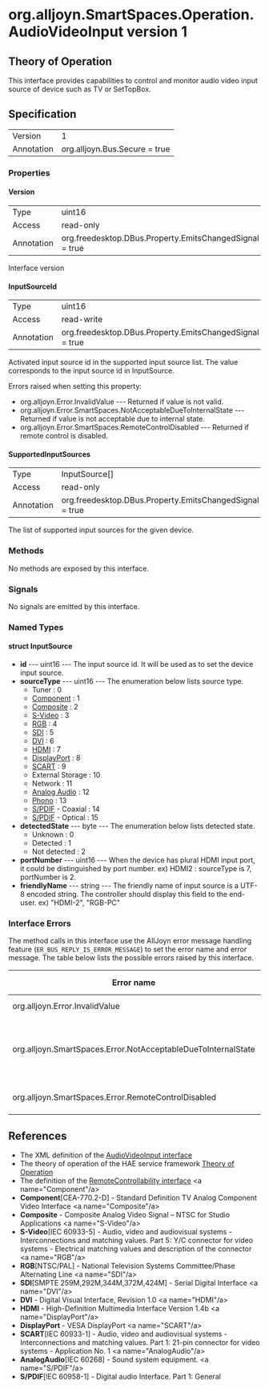 # org.alljoyn.SmartSpaces.Operation.AudioVideoInput version 1

## Theory of Operation
This interface provides capabilities to control and monitor audio video
input source of device such as TV or SetTopBox.

## Specification

|            |                                                                |
|------------|----------------------------------------------------------------|
| Version    | 1                                                              |
| Annotation | org.alljoyn.Bus.Secure = true                                  |

### Properties

#### Version

|            |                                                                |
|------------|----------------------------------------------------------------|
| Type       | uint16                                                         |
| Access     | read-only                                                      |
| Annotation | org.freedesktop.DBus.Property.EmitsChangedSignal = true        |

Interface version

#### InputSourceId

|            |                                                                |
|------------|----------------------------------------------------------------|
| Type       | uint16                                                         |
| Access     | read-write                                                     |
| Annotation | org.freedesktop.DBus.Property.EmitsChangedSignal = true        |

Activated input source id in the supported input source list. The value
corresponds to the input source id in InputSource.

Errors raised when setting this property:
  * org.alljoyn.Error.InvalidValue --- Returned if value is not valid.
  * org.alljoyn.Error.SmartSpaces.NotAcceptableDueToInternalState --- Returned
  if value is not acceptable due to internal state.
  * org.alljoyn.Error.SmartSpaces.RemoteControlDisabled --- Returned if remote
  control is disabled.

#### SupportedInputSources

|            |                                                                |
|------------|----------------------------------------------------------------|
| Type       | InputSource[]                                                  |
| Access     | read-only                                                      |
| Annotation | org.freedesktop.DBus.Property.EmitsChangedSignal = true        |

The list of supported input sources for the given device.

### Methods

No methods are exposed by this interface.

### Signals

No signals are emitted by this interface.

### Named Types

#### struct InputSource

  * **id** --- uint16 --- The input source id.  It will be used as to set the
  device input source.
  * **sourceType** --- uint16 --- The enumeration below lists source type.
    * Tuner : 0
    * [Component](#Component) : 1
    * [Composite](#Composite) : 2
    * [S-Video](#S-Video) : 3
    * [RGB](#RGB) : 4 
    * [SDI](#SDI) : 5
    * [DVI](#DVI) : 6
    * [HDMI](#HDMI) : 7
    * [DisplayPort](#DisplayPort) : 8
    * [SCART](#SCART) : 9
    * External Storage : 10
    * Network : 11
    * [Analog Audio](#AnalogAudio) : 12
    * [Phono](#AnalogAudio) : 13
    * [S/PDIF](#S/PDIF) - Coaxial : 14
    * [S/PDIF](#S/PDIF) - Optical : 15
  * **detectedState** --- byte --- The enumeration below lists detected state.
    * Unknown : 0
    * Detected : 1
    * Not detected : 2
  * **portNumber** --- uint16 --- When the device has plural HDMI input port, it
    could be distinguished by port number.
    ex) HDMI2 : sourceType is 7, portNumber is 2.
  * **friendlyName** --- string --- The friendly name of input source is a UTF-8
    encoded string. The controller should display this field to the end-user.
    ex) "HDMI-2", "RGB-PC"

### Interface Errors

The method calls in this interface use the AllJoyn error message handling
feature (`ER_BUS_REPLY_IS_ERROR_MESSAGE`) to set the error name and error
message. The table below lists the possible errors raised by this interface.

| Error name                                                    | Error message                                      |
|---------------------------------------------------------------|----------------------------------------------------|
| org.alljoyn.Error.InvalidValue                                | Invalid value                                      |
| org.alljoyn.SmartSpaces.Error.NotAcceptableDueToInternalState | The value is not acceptable due to internal state  |
| org.alljoyn.SmartSpaces.Error.RemoteControlDisabled           | Remote control disabled                            |

## References

  * The XML definition of the [AudioVideoInput interface](AudioVideoInput-v1.xml)
  * The theory of operation of the HAE service framework [Theory of Operation](/org.alljoyn.SmartSpaces/theory-of-operation-v1)
  * The definition of the [RemoteControllability interface](RemoteControllability-v1)
<a name="Component"/a>
  * **Component**[CEA-770.2-D] - Standard Definition TV Analog Component Video Interface
<a name="Composite"/a>
  * **Composite** - Composite Analog Video Signal – NTSC for Studio Applications
<a name="S-Video"/a>
  * **S-Video**[IEC 60933-5] - Audio, video and audiovisual systems - Interconnections and
    matching values. Part 5: Y/C connector for video systems - Electrical
    matching values and description of the connector
<a name="RGB"/a>
  * **RGB**[NTSC/PAL] - National Television Systems Committee/Phase Alternating Line
<a name="SDI"/a>
  * **SDI**[SMPTE 259M,292M,344M,372M,424M] - Serial Digital Interface
<a name="DVI"/a>
  * **DVI** - Digital Visual Interface, Revision 1.0
<a name="HDMI"/a>
  * **HDMI** - High-Definition Multimedia Interface Version 1.4b
<a name="DisplayPort"/a>
  * **DisplayPort** - VESA DisplayPort
<a name="SCART"/a>
  * **SCART**[IEC 60933-1] - Audio, video and audiovisual systems - Interconnections and
    matching values. Part 1: 21-pin connector for video systems - Application
    No. 1
<a name="AnalogAudio"/a>
  * **AnalogAudio**[IEC 60268] - Sound system equipment.
<a name="S/PDIF"/a>
  * **S/PDIF**[lEC 60958-1] - Digital audio Interface. Part 1: General
